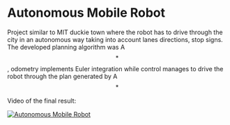 # Autonomous Mobile Robot
Project similar to MIT duckie town where the robot has to drive through the city in an autonomous way taking into account lanes directions, stop signs. The developed planning algorithm was A$$*$$, odometry implements Euler integration while control manages to drive the robot through the plan generated by A$$*$$

Video of the final result:

[![Autonomous Mobile Robot](https://img.youtube.com/vi/fmRb8JX7574/0.jpg)](https://youtu.be/fmRb8JX7574)
